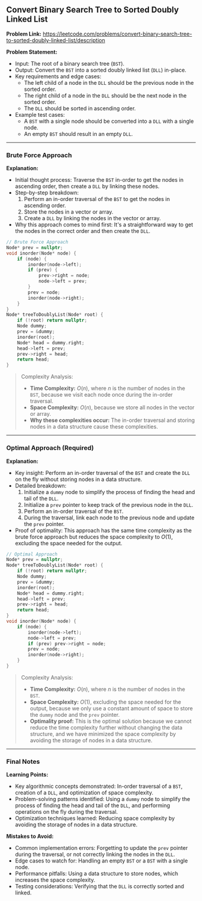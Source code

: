 ## Convert Binary Search Tree to Sorted Doubly Linked List

**Problem Link:** https://leetcode.com/problems/convert-binary-search-tree-to-sorted-doubly-linked-list/description

**Problem Statement:**
- Input: The root of a binary search tree (`BST`).
- Output: Convert the `BST` into a sorted doubly linked list (`DLL`) in-place.
- Key requirements and edge cases:
  - The left child of a node in the `DLL` should be the previous node in the sorted order.
  - The right child of a node in the `DLL` should be the next node in the sorted order.
  - The `DLL` should be sorted in ascending order.
- Example test cases:
  - A `BST` with a single node should be converted into a `DLL` with a single node.
  - An empty `BST` should result in an empty `DLL`.

---

### Brute Force Approach

**Explanation:**
- Initial thought process: Traverse the `BST` in-order to get the nodes in ascending order, then create a `DLL` by linking these nodes.
- Step-by-step breakdown:
  1. Perform an in-order traversal of the `BST` to get the nodes in ascending order.
  2. Store the nodes in a vector or array.
  3. Create a `DLL` by linking the nodes in the vector or array.
- Why this approach comes to mind first: It's a straightforward way to get the nodes in the correct order and then create the `DLL`.

```cpp
// Brute Force Approach
Node* prev = nullptr;
void inorder(Node* node) {
    if (node) {
        inorder(node->left);
        if (prev) {
            prev->right = node;
            node->left = prev;
        }
        prev = node;
        inorder(node->right);
    }
}
Node* treeToDoublyList(Node* root) {
    if (!root) return nullptr;
    Node dummy;
    prev = &dummy;
    inorder(root);
    Node* head = dummy.right;
    head->left = prev;
    prev->right = head;
    return head;
}
```

> Complexity Analysis:
> - **Time Complexity:** $O(n)$, where $n$ is the number of nodes in the `BST`, because we visit each node once during the in-order traversal.
> - **Space Complexity:** $O(n)$, because we store all nodes in the vector or array.
> - **Why these complexities occur:** The in-order traversal and storing nodes in a data structure cause these complexities.

---

### Optimal Approach (Required)

**Explanation:**
- Key insight: Perform an in-order traversal of the `BST` and create the `DLL` on the fly without storing nodes in a data structure.
- Detailed breakdown:
  1. Initialize a `dummy` node to simplify the process of finding the head and tail of the `DLL`.
  2. Initialize a `prev` pointer to keep track of the previous node in the `DLL`.
  3. Perform an in-order traversal of the `BST`.
  4. During the traversal, link each node to the previous node and update the `prev` pointer.
- Proof of optimality: This approach has the same time complexity as the brute force approach but reduces the space complexity to $O(1)$, excluding the space needed for the output.

```cpp
// Optimal Approach
Node* prev = nullptr;
Node* treeToDoublyList(Node* root) {
    if (!root) return nullptr;
    Node dummy;
    prev = &dummy;
    inorder(root);
    Node* head = dummy.right;
    head->left = prev;
    prev->right = head;
    return head;
}
void inorder(Node* node) {
    if (node) {
        inorder(node->left);
        node->left = prev;
        if (prev) prev->right = node;
        prev = node;
        inorder(node->right);
    }
}
```

> Complexity Analysis:
> - **Time Complexity:** $O(n)$, where $n$ is the number of nodes in the `BST`.
> - **Space Complexity:** $O(1)$, excluding the space needed for the output, because we only use a constant amount of space to store the `dummy` node and the `prev` pointer.
> - **Optimality proof:** This is the optimal solution because we cannot reduce the time complexity further without changing the data structure, and we have minimized the space complexity by avoiding the storage of nodes in a data structure.

---

### Final Notes

**Learning Points:**
- Key algorithmic concepts demonstrated: In-order traversal of a `BST`, creation of a `DLL`, and optimization of space complexity.
- Problem-solving patterns identified: Using a `dummy` node to simplify the process of finding the head and tail of the `DLL`, and performing operations on the fly during the traversal.
- Optimization techniques learned: Reducing space complexity by avoiding the storage of nodes in a data structure.

**Mistakes to Avoid:**
- Common implementation errors: Forgetting to update the `prev` pointer during the traversal, or not correctly linking the nodes in the `DLL`.
- Edge cases to watch for: Handling an empty `BST` or a `BST` with a single node.
- Performance pitfalls: Using a data structure to store nodes, which increases the space complexity.
- Testing considerations: Verifying that the `DLL` is correctly sorted and linked.